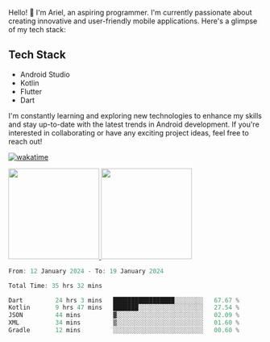 Hello! 👋 I'm Ariel, an aspiring programmer. I'm currently passionate about creating innovative and user-friendly mobile applications. Here's a glimpse of my tech stack:

## Tech Stack

- Android Studio
- Kotlin
- Flutter
- Dart

I'm constantly learning and exploring new technologies to enhance my skills and stay up-to-date with the latest trends in Android development. If you're interested in collaborating or have any exciting project ideas, feel free to reach out!

[![wakatime](https://wakatime.com/badge/user/3a9424b2-a7e9-45b1-b004-c0da731ae6d1.svg)](https://wakatime.com/@3a9424b2-a7e9-45b1-b004-c0da731ae6d1)

<p align="left">
<a href="https://github.com/MattRiel">
  <img height="180em" src="https://github-readme-stats-eight-theta.vercel.app/api?username=MattRiel&show_icons=true&theme=dark&include_all_commits=true&count_private=true"/>
  <img height="180em" src="https://github-readme-stats-eight-theta.vercel.app/api/top-langs/?username=MattRiel&layout=compact&langs_count=8&theme=dark"/>
</a>
</p>

<!-- <img width="63.5%" src="https://github-readme-stats.vercel.app/api/wakatime?username=arielmatius&layuout=compact&theme=nightowl&v=2&hide_border=true" alt="Wakatime Stats" /> -->


<!--START_SECTION:waka-->

```dart
From: 12 January 2024 - To: 19 January 2024

Total Time: 35 hrs 32 mins

Dart         24 hrs 3 mins   █████████████████░░░░░░░░   67.67 %
Kotlin       9 hrs 47 mins   ███████░░░░░░░░░░░░░░░░░░   27.54 %
JSON         44 mins         ▓░░░░░░░░░░░░░░░░░░░░░░░░   02.09 %
XML          34 mins         ▒░░░░░░░░░░░░░░░░░░░░░░░░   01.60 %
Gradle       12 mins         ░░░░░░░░░░░░░░░░░░░░░░░░░   00.60 %
```

<!--END_SECTION:waka-->
